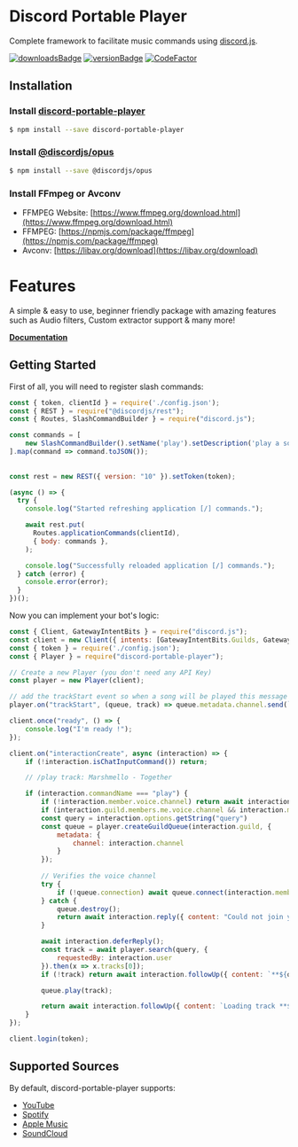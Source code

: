 # Discord Portable Player
Complete framework to facilitate music commands using [discord.js](https://discord.js.org).

[![downloadsBadge](https://img.shields.io/npm/dt/discord-portable-player?style=for-the-badge)](https://npmjs.com/discord-portable-player)
[![versionBadge](https://img.shields.io/npm/v/discord-portable-player?style=for-the-badge)](https://npmjs.com/discord-portable-player)
[![CodeFactor](https://www.codefactor.io/repository/github/lolollllo/discord-portable-player/badge/)](https://www.codefactor.io/repository/github/lolollllo/discord-portable-player/overview/)

## Installation

### Install [discord-portable-player](https://npmjs.com/package/discord-portable-player)

```sh
$ npm install --save discord-portable-player
```

### Install [@discordjs/opus](https://npmjs.com/package/@discordjs/opus)

```sh
$ npm install --save @discordjs/opus
```

### Install FFmpeg or Avconv
- FFMPEG Website: [https://www.ffmpeg.org/download.html](https://www.ffmpeg.org/download.html)
- FFMPEG: [https://npmjs.com/package/ffmpeg](https://npmjs.com/package/ffmpeg)
- Avconv: [https://libav.org/download](https://libav.org/download)

# Features
A simple & easy to use, beginner friendly package with amazing features such as Audio filters, Custom extractor support & many more!

**[Documentation](https://discord-portable-player.js.org)**

## Getting Started

First of all, you will need to register slash commands:

```js
const { token, clientId } = require('./config.json');
const { REST } = require("@discordjs/rest");
const { Routes, SlashCommandBuilder } = require("discord.js");

const commands = [
    new SlashCommandBuilder().setName('play').setDescription('play a song').addStringOption(option => option.setName('query').setDescription('The query to search for').setRequired(true))
].map(command => command.toJSON());
	
    
const rest = new REST({ version: "10" }).setToken(token);

(async () => {
  try {
    console.log("Started refreshing application [/] commands.");

    await rest.put(
      Routes.applicationCommands(clientId),
      { body: commands },
    );

    console.log("Successfully reloaded application [/] commands.");
  } catch (error) {
    console.error(error);
  }
})();
```

Now you can implement your bot's logic:

```js
const { Client, GatewayIntentBits } = require("discord.js");
const client = new Client({ intents: [GatewayIntentBits.Guilds, GatewayIntentBits.GuildMessages, GatewayIntentBits.GuildVoiceStates]});
const { token } = require('./config.json');
const { Player } = require("discord-portable-player");

// Create a new Player (you don't need any API Key)
const player = new Player(client);

// add the trackStart event so when a song will be played this message will be sent
player.on("trackStart", (queue, track) => queue.metadata.channel.send(`🎶 | Now playing **${track.title}**!`))

client.once("ready", () => {
    console.log("I'm ready !");
});

client.on("interactionCreate", async (interaction) => {
    if (!interaction.isChatInputCommand()) return;

    // /play track: Marshmello - Together

    if (interaction.commandName === "play") {
        if (!interaction.member.voice.channel) return await interaction.reply({ content: "You are not in a voice channel!", ephemeral: true });
        if (interaction.guild.members.me.voice.channel && interaction.member.voice.channel !== interaction.guild.members.me.voice.channel) return await interaction.reply({ content: "You are not in my voice channel!", ephemeral: true });
        const query = interaction.options.getString("query")
        const queue = player.createGuildQueue(interaction.guild, {
            metadata: {
                channel: interaction.channel
            }
        });
        
        // Verifies the voice channel
        try {
            if (!queue.connection) await queue.connect(interaction.member.voice.channel);
        } catch {
            queue.destroy();
            return await interaction.reply({ content: "Could not join your voice channel!", ephemeral: true });
        }

        await interaction.deferReply();
        const track = await player.search(query, {
            requestedBy: interaction.user
        }).then(x => x.tracks[0]);
        if (!track) return await interaction.followUp({ content: `**${query}** not found!` });

        queue.play(track);

        return await interaction.followUp({ content: `Loading track **${track.title}**!` });
    }
});

client.login(token);
```

## Supported Sources

By default, discord-portable-player supports:
- [YouTube](https://www.youtube.com/)
- [Spotify](http://spotify.com)
- [Apple Music](https://www.apple.com/apple-music/)
- [SoundCloud](https://soundcloud.com/)
